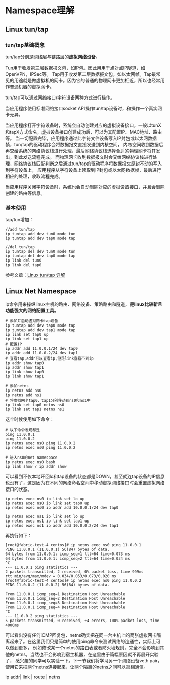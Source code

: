 # Namespace理解




## Linux tun/tap 

### tun/tap基础概念
tun/tap分别是网络层与链路层的**虚拟网络设备**。

Tun用于收发第三层数据报文包，如IP包。因此用用于点对点IP隧道，如OpenVPN，IPSec等。
Tap用于收发第二层数据报文包，如以太网帧。Tap最常见的用途就是做虚拟机的网卡。因为它的普通的物理网卡更加相近，所以也经常用作普通机器的虚拟网卡。


tun/tap可以通过网络接口/字符设备两种方式进行操作。

当应用程序使用标准网络接口socket API操作tun/tap设备时，和操作一个真实网卡无异。

当应用程序打开字符设备时，系统会自动创建对应的虚拟设备接口，一般以tunX和tapX方式命名，虚拟设备接口创建成功后，可以为其配置IP、MAC地址、路由等。
当一切配置完毕，应用程序通过此字符文件设备写入IP封包或以太网数据帧，tun/tap的驱动程序会将数据报文直接发送到内核空间，
内核空间收到数据后再交给系统的网络协议栈进行处理，最后网络协议栈选择合适的物理网卡将其发出，到此发送流程完成。
而物理网卡收到数据报文时会交给网络协议栈进行处理，网络协议栈匹配判断之后通过tun/tap的驱动程序将数据报文原封不动的写入到字符设备上，
应用程序从字符设备上读取到IP封包或以太网数据帧，最后进行相应的处理，收取流程完成。

当应用程序关闭字符设备时，系统也会自动删除对应的虚拟设备接口，并且会删除创建的路由等信息。

### 基本使用
tap/tun增加：
```shell
//add tun/tap
ip tuntap add dev tun0 mode tun 
ip tuntap add dev tap0 mode tap 

//del tun/tap
ip tuntap del dev tun0 mode tun
ip tuntap del dev tap0 mode tap
ip link del tun0
ip link del tap0
```

参考文章：[Linux tun/tap 详解](https://mp.weixin.qq.com/s/YW3_22bkxZcjjzOxRXlUBQ)


## Linux Net Namespace

ip命令用来操纵linux主机的路由、网络设备、策略路由和隧道，**是linux比较新且功能强大的网络配置工具。**


```shell
# 添加并启动虚拟网卡tap设备
ip tuntap add dev tap0 mode tap 
ip tuntap add dev tap1 mode tap 
ip link set tap0 up
ip link set tap1 up
# 配置IP
ip addr add 11.0.0.1/24 dev tap0
ip addr add 11.0.0.2/24 dev tap1
# 查看tap,addr可以查看ip,但是link查看不到ip
ip addr show tap0
ip addr show tap1
ip link show tap0
ip link show tap1

# 添加netns
ip netns add ns0
ip netns add ns1
# 将虚拟网卡tap0，tap1分别移动到ns0和ns1中
ip link set tap0 netns ns0
ip link set tap1 netns ns1
```
这个时候使用如下命令：
```shell
# 以下命令发现都是
ping 11.0.0.1
ping 11.0.0.2
ip netns exec ns0 ping 11.0.0.2
ip netns exec ns0 ping 11.0.0.2

# 进入ns0的net namespace
ip netns exec ns0 bash
ip link show / ip addr show 
```
可以看到不仅本地环回lo和tap设备的状态都是DOWN，甚至就连tap设备的IP信息也没有了，这是因为在不同的网络命名空间中移动虚拟网络接口时会重置虚拟网络接口的状态。

```shell
ip netns exec ns0 ip link set lo up
ip netns exec ns0 ip link set tap0 up
ip netns exec ns0 ip addr add 10.0.0.1/24 dev tap0

ip netns exec ns1 ip link set lo up
ip netns exec ns1 ip link set tap1 up
ip netns exec ns1 ip addr add 10.0.0.2/24 dev tap1

```
再执行如下：
```shell
[root@fabric-test-4 centos]# ip netns exec ns0 ping 11.0.0.1
PING 11.0.0.1 (11.0.0.1) 56(84) bytes of data.
64 bytes from 11.0.0.1: icmp_seq=1 ttl=64 time=0.073 ms
64 bytes from 11.0.0.1: icmp_seq=2 ttl=64 time=0.034 ms
^C
--- 11.0.0.1 ping statistics ---
2 packets transmitted, 2 received, 0% packet loss, time 999ms
rtt min/avg/max/mdev = 0.034/0.053/0.073/0.020 ms
[root@fabric-test-4 centos]# ip netns exec ns0 ping 11.0.0.2
PING 11.0.0.2 (11.0.0.2) 56(84) bytes of data.

From 11.0.0.1 icmp_seq=1 Destination Host Unreachable
From 11.0.0.1 icmp_seq=2 Destination Host Unreachable
From 11.0.0.1 icmp_seq=3 Destination Host Unreachable
From 11.0.0.1 icmp_seq=4 Destination Host Unreachable
^C
--- 11.0.0.2 ping statistics ---
5 packets transmitted, 0 received, +4 errors, 100% packet loss, time 4000ms
```
可以看出没有任何ICMP回复包，netns确实把在同一台主机上的两张虚拟网卡隔离起来了。在这里我们只是简单的使用ping命令来测试网络的连通性，实际上可以做到更多，
例如修改某一个netns的路由表或者防火墙规则，完全不会影响到其他的netns，当然也不会影响到宿主机器，在这里由于篇幅原因就不再展开实验了，
感兴趣的同学可以实验一下。下一节我们将学习另一个网络设备veth pair，使用它来把两个netns连接起来，让两个隔离的netns之间可以互相通信。


ip addr| link | route | netns  


